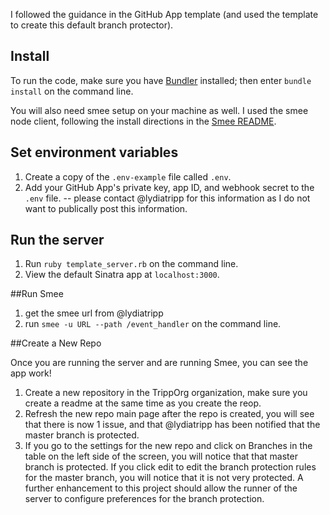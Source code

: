 I followed the guidance in the GitHub App template (and used the template to create this default branch protector).

## Install

To run the code, make sure you have [Bundler](http://gembundler.com/) installed; then enter `bundle install` on the command line.

You will also need smee setup on your machine as well.  I used the smee node client, following the install directions in the [Smee README](https://github.com/probot/smee-client).

## Set environment variables

1. Create a copy of the `.env-example` file called `.env`.
2. Add your GitHub App's private key, app ID, and webhook secret to the `.env` file. -- please contact @lydiatripp for this information as I do not want to publically post this information.

## Run the server

1. Run `ruby template_server.rb` on the command line.
1. View the default Sinatra app at `localhost:3000`.


##Run Smee

1. get the smee url from @lydiatripp
2. run `smee -u URL --path /event_handler` on the command line.

##Create a New Repo

Once you are running the server and are running Smee, you can see the app work! 

1. Create a new repository in the TrippOrg organization, make sure you create a readme at the same time as you create the reop.
2. Refresh the new repo main page after the repo is created, you will see that there is now 1 issue, and that @lydiatripp has been notified that the master branch is protected.  
3. If you go to the settings for the new repo and click on Branches in the table on the left side of the screen, you will notice that that master branch is protected. If you click edit to edit the branch protection rules for the master branch, you will notice that it is not very protected. A further enhancement to this project should allow the runner of the server to configure preferences for the branch protection.  
